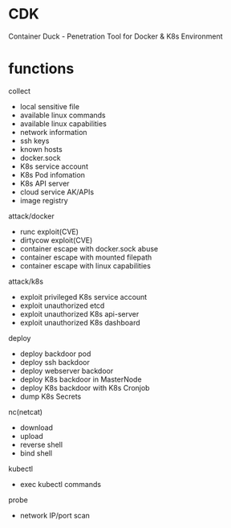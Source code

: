 # CDK
Container Duck - Penetration Tool for Docker &amp; K8s Environment

# functions

collect

* local sensitive file
* available linux commands
* available linux capabilities
* network information
* ssh keys
* known hosts
* docker.sock
* K8s service account
* K8s Pod infomation
* K8s API server
* cloud service AK/APIs
* image registry

attack/docker

* runc exploit(CVE)
* dirtycow exploit(CVE)
* container escape with docker.sock abuse
* container escape with mounted filepath
* container escape with linux capabilities

attack/k8s

* exploit privileged K8s service account
* exploit unauthorized etcd
* exploit unauthorized K8s api-server
* exploit unauthorized K8s dashboard

deploy

* deploy backdoor pod
* deploy ssh backdoor
* deploy webserver backdoor
* deploy K8s backdoor in MasterNode
* deploy K8s backdoor with K8s Cronjob
* dump K8s Secrets

nc(netcat)

* download
* upload
* reverse shell
* bind shell

kubectl

* exec kubectl commands

probe

* network IP/port scan